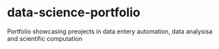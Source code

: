 # data-science-portfolio
Portfolio showcasing preojects in data entery automation, data analysisa and scientific computation
